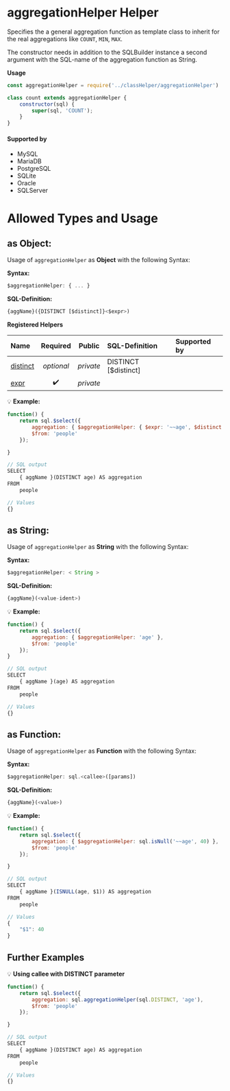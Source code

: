 # aggregationHelper Helper
Specifies the a general aggregation function as template
class to inherit for the real aggregations like `COUNT`, `MIN`, `MAX`.

The constructor needs in addition to the SQLBuilder instance a second argument with the
SQL-name of the aggregation function as String.

**Usage**
```javascript
const aggregationHelper = require('../classHelper/aggregationHelper')

class count extends aggregationHelper {
    constructor(sql) {
        super(sql, 'COUNT');
    }
}
```


#### Supported by
- MySQL
- MariaDB
- PostgreSQL
- SQLite
- Oracle
- SQLServer

# Allowed Types and Usage

## as Object:

Usage of `aggregationHelper` as **Object** with the following Syntax:

**Syntax:**

```javascript
$aggregationHelper: { ... }
```

**SQL-Definition:**
```javascript
{aggName}({DISTINCT [$distinct]}<$expr>)
```

**Registered Helpers**

Name|Required|Public|SQL-Definition|Supported by
:---|:------:|:----:|:-------------|:-----------
[distinct](./private/distinct/)|*optional*|*private*|DISTINCT  [$distinct]|
[expr](./private/expr/)|:heavy_check_mark:|*private*||

:bulb: **Example:**
```javascript
function() {
    return sql.$select({
        aggregation: { $aggregationHelper: { $expr: '~~age', $distinct: true } },
        $from: 'people'
    });

}

// SQL output
SELECT
    { aggName }(DISTINCT age) AS aggregation
FROM
    people

// Values
{}
```

## as String:

Usage of `aggregationHelper` as **String** with the following Syntax:

**Syntax:**

```javascript
$aggregationHelper: < String >
```

**SQL-Definition:**
```javascript
{aggName}(<value-ident>)
```

:bulb: **Example:**
```javascript
function() {
    return sql.$select({
        aggregation: { $aggregationHelper: 'age' },
        $from: 'people'
    });
}

// SQL output
SELECT
    { aggName }(age) AS aggregation
FROM
    people

// Values
{}
```

## as Function:

Usage of `aggregationHelper` as **Function** with the following Syntax:

**Syntax:**

```javascript
$aggregationHelper: sql.<callee>([params])
```

**SQL-Definition:**
```javascript
{aggName}(<value>)
```

:bulb: **Example:**
```javascript
function() {
    return sql.$select({
        aggregation: { $aggregationHelper: sql.isNull('~~age', 40) },
        $from: 'people'
    });

}

// SQL output
SELECT
    { aggName }(ISNULL(age, $1)) AS aggregation
FROM
    people

// Values
{
    "$1": 40
}
```

## Further Examples

:bulb: **Using callee with DISTINCT parameter**
```javascript
function() {
    return sql.$select({
        aggregation: sql.aggregationHelper(sql.DISTINCT, 'age'),
        $from: 'people'
    });

}

// SQL output
SELECT
    { aggName }(DISTINCT age) AS aggregation
FROM
    people

// Values
{}
```

